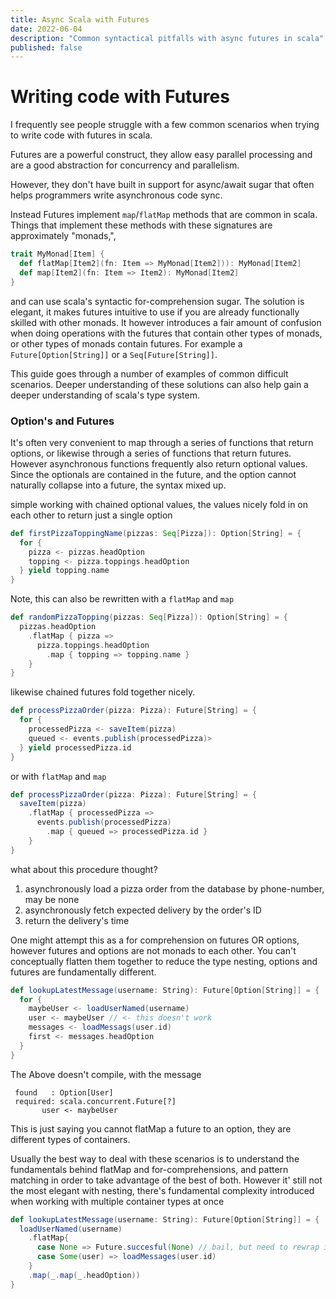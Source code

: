 ```yaml
---
title: Async Scala with Futures
date: 2022-06-04
description: "Common syntactical pitfalls with async futures in scala"
published: false
---
```


# Writing code with Futures

I frequently see people struggle with a few common scenarios when trying to
write code with futures in scala.

Futures are a powerful construct, they allow easy parallel processing and are a
good abstraction for concurrency and parallelism.

However, they don't have built in support for async/await sugar that often helps
programmers write asynchronous code sync.

Instead Futures implement `map`/`flatMap` methods that are common in scala.
Things that implement these methods with these signatures are approximately
"monads,",

```scala
trait MyMonad[Item] {
  def flatMap[Item2](fn: Item => MyMonad[Item2])): MyMonad[Item2]
  def map[Item2](fn: Item => Item2): MyMonad[Item2]
}
```

and can use scala's syntactic for-comprehension sugar. The
solution is elegant, it makes futures intuitive to use if you are already
functionally skilled with other monads. It however introduces a fair amount of
confusion when doing operations with the futures that contain other types of
monads, or other types of monads contain futures. For example a
`Future[Option[String]]` or a `Seq[Future[String]]`.

This guide goes through a number of examples of common difficult scenarios.
Deeper understanding of these solutions can also help gain a deeper
understanding of scala's type system.

### Option's and Futures

It's often very convenient to map through a series of functions that return
options, or likewise through a series of functions that return futures. However
asynchronous functions frequently also return optional values. Since the
optionals are contained in the future, and the option cannot naturally collapse
into a future, the syntax mixed up.

simple working with chained optional values, the values nicely fold in on each
other to return just a single option

```scala
def firstPizzaToppingName(pizzas: Seq[Pizza]): Option[String] = {
  for {
    pizza <- pizzas.headOption
    topping <- pizza.toppings.headOption
  } yield topping.name
}
```

Note, this can also be rewritten with a `flatMap` and `map`

```scala
def randomPizzaTopping(pizzas: Seq[Pizza]): Option[String] = {
  pizzas.headOption
    .flatMap { pizza =>
      pizza.toppings.headOption
        .map { topping => topping.name }
    }
}
```

likewise chained futures fold together nicely.

```scala
def processPizzaOrder(pizza: Pizza): Future[String] = {
  for {
    processedPizza <- saveItem(pizza)
    queued <- events.publish(processedPizza)>
  } yield processedPizza.id
}
```

or with `flatMap` and `map`

```scala
def processPizzaOrder(pizza: Pizza): Future[String] = {
  saveItem(pizza)
    .flatMap { processedPizza =>
      events.publish(processedPizza)
        .map { queued => processedPizza.id }
    }
}
```

what about this procedure thought?

1. asynchronously load a pizza order from the database by phone-number, may be none
1. asynchronously fetch expected delivery by the order's ID
1. return the delivery's time

One might attempt this as a for comprehension on futures OR options, however futures
and options are not monads to each other. You can't conceptually flatten them together to
reduce the type nesting, options and futures are fundamentally different.

```scala
def lookupLatestMessage(username: String): Future[Option[String]] = {
  for {
    maybeUser <- loadUserNamed(username)
    user <- maybeUser // <- this doesn't work
    messages <- loadMessags(user.id)
    first <- messages.headOption
  }
}
```

The Above doesn't compile, with the message

```
 found   : Option[User]
 required: scala.concurrent.Future[?]
       user <- maybeUser
```

This is just saying you cannot flatMap a future to an option, they are different types
of containers.

Usually the best way to deal with these scenarios is to understand the fundamentals behind
flatMap and for-comprehensions, and pattern matching in order to take advantage of the best of both.
However it' still not the most elegant with nesting, there's fundamental complexity introduced when
working with multiple container types at once

```scala
def lookupLatestMessage(username: String): Future[Option[String]] = {
  loadUserNamed(username)
    .flatMap{
      case None => Future.succesful(None) // bail, but need to rewrap in a future container to maintain consistency
      case Some(user) => loadMessages(user.id)
    }
    .map(_.map(_.headOption))
}
```
